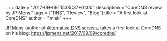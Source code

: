 +++
date = "2017-09-09T15:05:37+01:00"
description = "CoreDNS review by JP Mens."
tags = ["DNS", "Review", "Blog"]
title = "A first look at CoreDNS"
author = "miek"
+++

[JP Mens](https://jpmens.net/) (author of [Alternative DNS
servers](https://jpmens.net/2010/10/29/alternative-dns-servers-the-book-as-pdf/), takes a first look
at CoreDNS on his blog: <https://jpmens.net/2017/09/09/coredns/>
